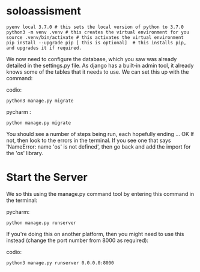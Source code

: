 # soloassisment

    pyenv local 3.7.0 # this sets the local version of python to 3.7.0
    python3 -m venv .venv # this creates the virtual environment for you
    source .venv/bin/activate # this activates the virtual environment
    pip install --upgrade pip [ this is optional]  # this installs pip, and upgrades it if required.
   

We now need to configure the database, which you saw was already detailed in the settings.py file. As django has a built-in admin tool, it already knows some of the tables that it needs to use. We can set this up with the command:

codio:

    python3 manage.py migrate
    
pycharm :

    python manage.py migrate
    
You should see a number of steps being run, each hopefully ending ... OK If not, then look to the errors in the terminal. If you see one that says 'NameError: name 'os' is not defined', then go back and add the import for the 'os' library.  
 
# Start the Server
We so this using the manage.py command tool by entering this command in the terminal:

pycharm:

    python manage.py runserver
    
If you're doing this on another platform, then you might need to use this instead (change the port number from 8000 as required):

codio:

    python3 manage.py runserver 0.0.0.0:8000 
